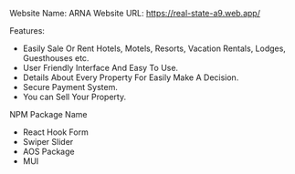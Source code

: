 Website Name: ARNA
Website URL: https://real-state-a9.web.app/

Features:

- Easily Sale Or Rent Hotels, Motels, Resorts, Vacation Rentals, Lodges,
  Guesthouses etc.
- User Friendly Interface And Easy To Use.
- Details About Every Property For Easily Make A Decision.
- Secure Payment System.
- You can Sell Your Property.

NPM Package Name

- React Hook Form
- Swiper Slider
- AOS Package
- MUI

